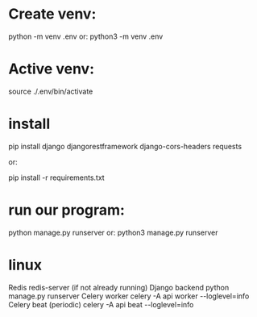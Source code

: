 # Create venv:
 python -m venv .env
 or:
 python3 -m venv .env


# Active venv:
source ./.env/bin/activate

# install 
pip install django djangorestframework django-cors-headers requests

or: 


pip install -r requirements.txt


# run our program:
python manage.py runserver
or:
python3 manage.py runserver
 



# linux
Redis	redis-server (if not already running)
Django backend	python manage.py runserver
Celery worker	celery -A api worker --loglevel=info
Celery beat (periodic)	celery -A api beat --loglevel=info
